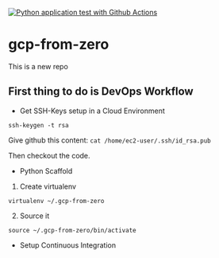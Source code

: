 [![Python application test with Github Actions](https://github.com/noahgift/gcp-from-zero/actions/workflows/python-publish.yml/badge.svg)](https://github.com/noahgift/gcp-from-zero/actions/workflows/python-publish.yml)

# gcp-from-zero
This is a new repo


## First thing to do is DevOps Workflow

* Get SSH-Keys setup in a Cloud Environment

`ssh-keygen -t rsa`

Give github this content: `cat /home/ec2-user/.ssh/id_rsa.pub`

Then checkout the code.
* Python Scaffold

1. Create virtualenv

`virtualenv ~/.gcp-from-zero`

2.  Source it

`source ~/.gcp-from-zero/bin/activate`


* Setup Continuous Integration

